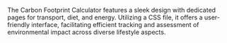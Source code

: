 The Carbon Footprint Calculator features a sleek design with dedicated pages for transport, diet, and energy. Utilizing a CSS file, it offers a user-friendly interface, facilitating efficient tracking and assessment of environmental impact across diverse lifestyle aspects.
